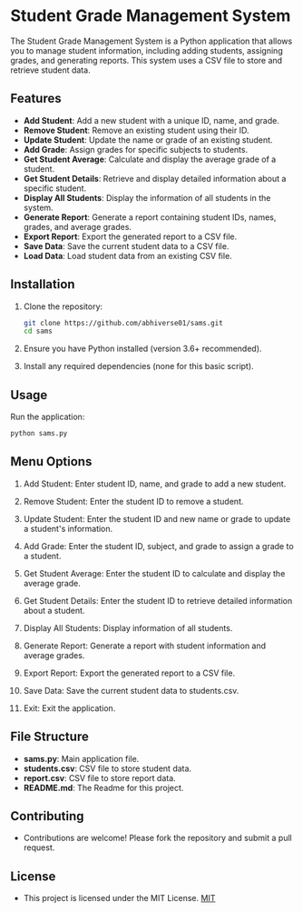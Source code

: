 # Student Grade Management System

The Student Grade Management System is a Python application that allows you to manage student information, including adding students, assigning grades, and generating reports. This system uses a CSV file to store and retrieve student data.

## Features

- **Add Student**: Add a new student with a unique ID, name, and grade.
- **Remove Student**: Remove an existing student using their ID.
- **Update Student**: Update the name or grade of an existing student.
- **Add Grade**: Assign grades for specific subjects to students.
- **Get Student Average**: Calculate and display the average grade of a student.
- **Get Student Details**: Retrieve and display detailed information about a specific student.
- **Display All Students**: Display the information of all students in the system.
- **Generate Report**: Generate a report containing student IDs, names, grades, and average grades.
- **Export Report**: Export the generated report to a CSV file.
- **Save Data**: Save the current student data to a CSV file.
- **Load Data**: Load student data from an existing CSV file.

## Installation

1. Clone the repository:

    ```sh
    git clone https://github.com/abhiverse01/sams.git
    cd sams
    ```

2. Ensure you have Python installed (version 3.6+ recommended).

3. Install any required dependencies (none for this basic script).

## Usage

Run the application:

```sh
python sams.py
```

## Menu Options

1. Add Student: Enter student ID, name, and grade to add a new student.

2. Remove Student: Enter the student ID to remove a student.

3. Update Student: Enter the student ID and new name or grade to update a student's information.

4. Add Grade: Enter the student ID, subject, and grade to assign a grade to a student.

5. Get Student Average: Enter the student ID to calculate and display the average grade.

6. Get Student Details: Enter the student ID to retrieve detailed information about a student.

7. Display All Students: Display information of all students.

8. Generate Report: Generate a report with student information and average grades.

9. Export Report: Export the generated report to a CSV file.

10. Save Data: Save the current student data to students.csv.

11. Exit: Exit the application.

## File Structure

- **sams.py**: Main application file.
- **students.csv**: CSV file to store student data.
- **report.csv**: CSV file to store report data.
- **README.md**: The Readme for this project.

## Contributing

- Contributions are welcome! Please fork the repository and submit a pull request.

## License
- This project is licensed under the MIT License. [MIT](https://choosealicense.com/licenses/mit/)
